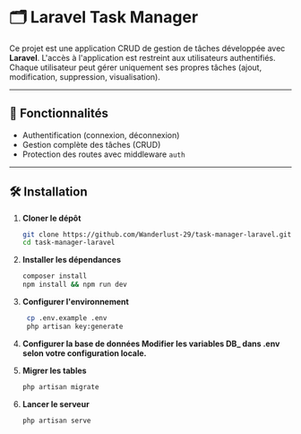 # 🗂️ Laravel Task Manager

Ce projet est une application CRUD de gestion de tâches développée avec **Laravel**. L'accès à l'application est restreint aux utilisateurs authentifiés. Chaque utilisateur peut gérer uniquement ses propres tâches (ajout, modification, suppression, visualisation).

---

## 🚀 Fonctionnalités

- Authentification (connexion, déconnexion)
- Gestion complète des tâches (CRUD)
- Protection des routes avec middleware `auth`

---

## 🛠️ Installation

1. **Cloner le dépôt**
   ```bash
   git clone https://github.com/Wanderlust-29/task-manager-laravel.git
   cd task-manager-laravel
   
2. **Installer les dépendances**
   ```bash
   composer install
   npm install && npm run dev
   
3. **Configurer l'environnement**
   ```bash
    cp .env.example .env
    php artisan key:generate
   
4. **Configurer la base de données Modifier les variables DB_ dans .env selon votre configuration locale.**

5. **Migrer les tables**
   ```bash
   php artisan migrate
   
6. **Lancer le serveur**
   ```bash
   php artisan serve